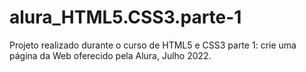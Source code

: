 # alura_HTML5.CSS3.parte-1
Projeto realizado durante o curso de HTML5 e CSS3 parte 1: crie uma página da Web oferecido pela Alura, Julho 2022.
